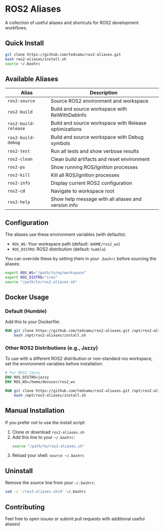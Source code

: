 # ROS2 Aliases

A collection of useful aliases and shortcuts for ROS2 development workflows.

## Quick Install

```bash
git clone https://github.com/tedsamu/ros2-aliases.git
bash ros2-aliases/install.sh
source ~/.bashrc
```

## Available Aliases

| Alias | Description |
|-------|-------------|
| `ros2-source` | Source ROS2 environment and workspace |
| `ros2-build` | Build and source workspace with RelWithDebInfo |
| `ros2-build-release` | Build and source workspace with Release optimizations |
| `ros2-build-debug` | Build and source workspace with Debug symbols |
| `ros2-test` | Run all tests and show verbose results |
| `ros2-clean` | Clean build artifacts and reset environment |
| `ros2-ps` | Show running ROS/Ignition processes |
| `ros2-kill` | Kill all ROS/Ignition processes |
| `ros2-info` | Display current ROS2 configuration |
| `ros2-cd` | Navigate to workspace root |
| `ros2-help` | Show help message with all aliases and version info |

## Configuration

The aliases use these environment variables (with defaults):

- `ROS_WS`: Your workspace path (default: `$HOME/ros2_ws`)
- `ROS_DISTRO`: ROS2 distribution (default: `humble`)

You can override these by setting them in your `.bashrc` before sourcing the aliases:

```bash
export ROS_WS="/path/to/my/workspace"
export ROS_DISTRO="iron"
source "/path/to/ros2-aliases.sh"
```

## Docker Usage

### Default (Humble)

Add this to your Dockerfile:

```dockerfile
RUN git clone https://github.com/tedsamu/ros2-aliases.git /opt/ros2-aliases && \
    bash /opt/ros2-aliases/install.sh
```

### Other ROS2 Distributions (e.g., Jazzy)

To use with a different ROS2 distribution or non-standard ros workspace, set the environment variables before installation:

```dockerfile
# For ROS2 Jazzy
ENV ROS_DISTRO=jazzy
ENV ROS_WS=/home/devuser/ros2_ws

RUN git clone https://github.com/tedsamu/ros2-aliases.git /opt/ros2-aliases && \
    bash /opt/ros2-aliases/install.sh
```

## Manual Installation

If you prefer not to use the install script:

1. Clone or download `ros2-aliases.sh`
2. Add this line to your `~/.bashrc`:
   ```bash
   source "/path/to/ros2-aliases.sh"
   ```
3. Reload your shell: `source ~/.bashrc`

## Uninstall

Remove the source line from your `~/.bashrc`:
```bash
sed -i '/ros2-aliases.sh/d' ~/.bashrc
```

## Contributing

Feel free to open issues or submit pull requests with additional useful aliases!

